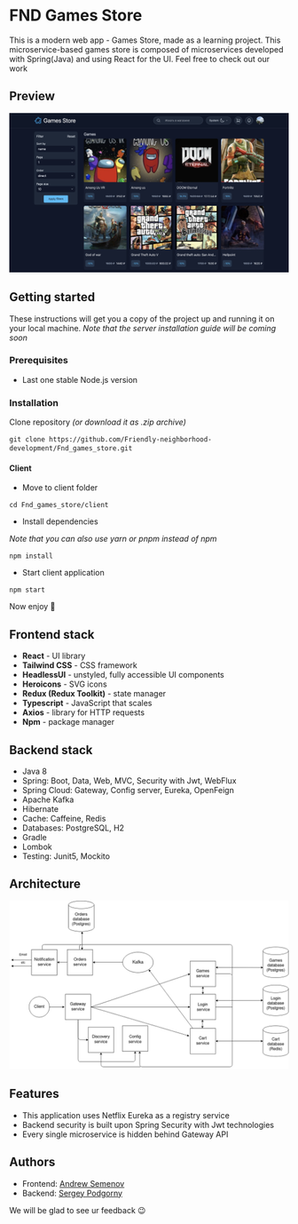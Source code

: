 # FND Games Store 

This is a modern web app - Games Store, made as a learning project. This microservice-based
games store is composed of microservices developed with Spring(Java) and using React for the UI.
Feel free to check out our work

## Preview
![Preview](client/docs/img/AppPreview.png)

## Getting started
These instructions will get you a copy of the project up and running it on your local machine.
*Note that the server installation guide will be coming soon*

### Prerequisites
* Last one stable Node.js version

### Installation
Clone repository *(or download it as .zip archive)*
```console
git clone https://github.com/Friendly-neighborhood-development/Fnd_games_store.git
```
#### Client
* Move to client folder
```console
cd Fnd_games_store/client
```
* Install dependencies

*Note that you can also use yarn or pnpm instead of npm*

```console
npm install
```
* Start client application
```console
npm start
```
Now enjoy 🙂

## Frontend stack
* **React** - UI library
* **Tailwind CSS** - CSS framework
* **HeadlessUI** - unstyled, fully accessible UI components
* **Heroicons** - SVG icons
* **Redux (Redux Toolkit)** - state manager
* **Typescript** - JavaScript that scales
* **Axios** - library for HTTP requests
* **Npm** - package manager

## Backend stack
* Java 8
* Spring: Boot, Data, Web, MVC, Security with Jwt, WebFlux
* Spring Cloud: Gateway, Config server, Eureka, OpenFeign
* Apache Kafka
* Hibernate
* Cache: Caffeine, Redis
* Databases: PostgreSQL, H2
* Gradle
* Lombok
* Testing: Junit5, Mockito

## Architecture
![Homepage](server/documentation/images/architecture.png)

## Features
* This application uses Netflix Eureka as a registry service
* Backend security is built upon Spring Security with Jwt technologies
* Every single microservice is hidden behind Gateway API

## Authors
* Frontend: [Andrew Semenov](https://t.me/keax4208)
* Backend: [Sergey Podgorny](https://t.me/SergeyPodgornyj)

We will be glad to see ur feedback 😉





